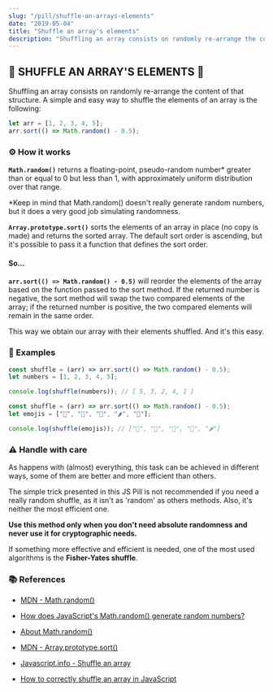 ```yaml
---
slug: "/pill/shuffle-an-arrays-elements"
date: "2019-05-04"
title: "Shuffle an array's elements"
description: "Shuffling an array consists on randomly re-arrange the content of that structure. A simple and easy way to shuffle the elements of an array is the following:"
---
```


## 🎲 SHUFFLE AN ARRAY'S ELEMENTS 🎲

Shuffling an array consists on randomly re-arrange the content of that structure. A simple and easy way to shuffle the elements of an array is the following:

```js
let arr = [1, 2, 3, 4, 5];
arr.sort(() => Math.random() - 0.5);
```

### ⚙️ How it works

**`Math.random()`** returns a floating-point, pseudo-random number\* greater than or equal to 0 but less than 1, with approximately uniform distribution over that range.

\*Keep in mind that Math.random() doesn't really generate random numbers, but it does a very good job simulating randomness.

**`Array.prototype.sort()`** sorts the elements of an array in place (no copy is made) and returns the sorted array. The default sort order is ascending, but it's possible to pass it a function that defines the sort order.

#### So...

**`arr.sort(() => Math.random() - 0.5)`** will reorder the elements of the array based on the function passed to the sort method. If the returned number is negative, the sort method will swap the two compared elements of the array; if the returned number is positive, the two compared elements will remain in the same order.

This way we obtain our array with their elements shuffled. And it's this easy.

### 📝 Examples

```js
const shuffle = (arr) => arr.sort(() => Math.random() - 0.5);
let numbers = [1, 2, 3, 4, 5];

console.log(shuffle(numbers)); // [ 5, 3, 2, 4, 1 ]
```

```js
const shuffle = (arr) => arr.sort(() => Math.random() - 0.5);
let emojis = ["🍎", "🥒", "🥥", "🌶", "🍉"];

console.log(shuffle(emojis)); // ["🥒", "🥥", "🍉", "🍎", "🌶"]
```

### ⚠️ Handle with care

As happens with (almost) everything, this task can be achieved in different ways, some of them are better and more efficient than others.

The simple trick presented in this JS Pill is not recommended if you need a really random shuffle, as it isn't as 'random' as others methods. Also, it's neither the most efficient one.

**Use this method only when you don't need absolute randomness and never use it for cryptographic needs.**

If something more effective and efficient is needed, one of the most used algorithms is the **Fisher-Yates shuffle**.

### 📚 References

- [MDN - Math.random()](https://developer.mozilla.org/en-US/docs/Web/JavaScript/Reference/Global_Objects/Math/random)

- [How does JavaScript's Math.random() generate random numbers?](https://hackernoon.com/how-does-javascripts-math-random-generate-random-numbers-ef0de6a20131)

- [About Math.random()](https://v8.dev/blog/math-random)

- [MDN - Array.prototype.sort()](https://developer.mozilla.org/en-US/docs/Web/JavaScript/Reference/Global_Objects/Array/sort)

- [Javascript.info - Shuffle an array](https://javascript.info/task/shuffle)

- [How to correctly shuffle an array in JavaScript](https://medium.com/@nitinpatel_20236/how-to-shuffle-correctly-shuffle-an-array-in-javascript-15ea3f84bfb)
